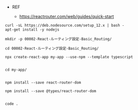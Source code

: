 - REF

  - https://reactrouter.com/web/guides/quick-start

```
curl -sL https://deb.nodesource.com/setup_12.x | bash -
apt-get install -y nodejs
```


```
mkdir -p 00002-React-ルーティング設定-Basic_Routing/

cd 00002-React-ルーティング設定-Basic_Routing/

npx create-react-app my-app --use-npm --template typescript


cd my-app/


npm install --save react-router-dom

npm install --save @types/react-router-dom


code .
```
